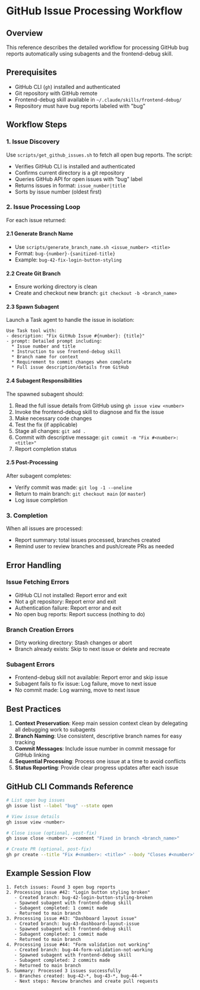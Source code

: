 # GitHub Issue Processing Workflow

## Overview

This reference describes the detailed workflow for processing GitHub bug reports automatically using subagents and the frontend-debug skill.

## Prerequisites

- GitHub CLI (`gh`) installed and authenticated
- Git repository with GitHub remote
- Frontend-debug skill available in `~/.claude/skills/frontend-debug/`
- Repository must have bug reports labeled with "bug"

## Workflow Steps

### 1. Issue Discovery

Use `scripts/get_github_issues.sh` to fetch all open bug reports. The script:
- Verifies GitHub CLI is installed and authenticated
- Confirms current directory is a git repository
- Queries GitHub API for open issues with "bug" label
- Returns issues in format: `issue_number|title`
- Sorts by issue number (oldest first)

### 2. Issue Processing Loop

For each issue returned:

#### 2.1 Generate Branch Name
- Use `scripts/generate_branch_name.sh <issue_number> <title>`
- Format: `bug-{number}-{sanitized-title}`
- Example: `bug-42-fix-login-button-styling`

#### 2.2 Create Git Branch
- Ensure working directory is clean
- Create and checkout new branch: `git checkout -b <branch_name>`

#### 2.3 Spawn Subagent
Launch a Task agent to handle the issue in isolation:
```
Use Task tool with:
- description: "Fix GitHub Issue #{number}: {title}"
- prompt: Detailed prompt including:
  * Issue number and title
  * Instruction to use frontend-debug skill
  * Branch name for context
  * Requirement to commit changes when complete
  * Full issue description/details from GitHub
```

#### 2.4 Subagent Responsibilities
The spawned subagent should:
1. Read the full issue details from GitHub using `gh issue view <number>`
2. Invoke the frontend-debug skill to diagnose and fix the issue
3. Make necessary code changes
4. Test the fix (if applicable)
5. Stage all changes: `git add .`
6. Commit with descriptive message: `git commit -m "Fix #<number>: <title>"`
7. Report completion status

#### 2.5 Post-Processing
After subagent completes:
- Verify commit was made: `git log -1 --oneline`
- Return to main branch: `git checkout main` (or `master`)
- Log issue completion

### 3. Completion

When all issues are processed:
- Report summary: total issues processed, branches created
- Remind user to review branches and push/create PRs as needed

## Error Handling

### Issue Fetching Errors
- GitHub CLI not installed: Report error and exit
- Not a git repository: Report error and exit
- Authentication failure: Report error and exit
- No open bug reports: Report success (nothing to do)

### Branch Creation Errors
- Dirty working directory: Stash changes or abort
- Branch already exists: Skip to next issue or delete and recreate

### Subagent Errors
- Frontend-debug skill not available: Report error and skip issue
- Subagent fails to fix issue: Log failure, move to next issue
- No commit made: Log warning, move to next issue

## Best Practices

1. **Context Preservation**: Keep main session context clean by delegating all debugging work to subagents
2. **Branch Naming**: Use consistent, descriptive branch names for easy tracking
3. **Commit Messages**: Include issue number in commit message for GitHub linking
4. **Sequential Processing**: Process one issue at a time to avoid conflicts
5. **Status Reporting**: Provide clear progress updates after each issue

## GitHub CLI Commands Reference

```bash
# List open bug issues
gh issue list --label "bug" --state open

# View issue details
gh issue view <number>

# Close issue (optional, post-fix)
gh issue close <number> --comment "Fixed in branch <branch_name>"

# Create PR (optional, post-fix)
gh pr create --title "Fix #<number>: <title>" --body "Closes #<number>"
```

## Example Session Flow

```
1. Fetch issues: Found 3 open bug reports
2. Processing issue #42: "Login button styling broken"
   - Created branch: bug-42-login-button-styling-broken
   - Spawned subagent with frontend-debug skill
   - Subagent completed: 1 commit made
   - Returned to main branch
3. Processing issue #43: "Dashboard layout issue"
   - Created branch: bug-43-dashboard-layout-issue
   - Spawned subagent with frontend-debug skill
   - Subagent completed: 1 commit made
   - Returned to main branch
4. Processing issue #44: "Form validation not working"
   - Created branch: bug-44-form-validation-not-working
   - Spawned subagent with frontend-debug skill
   - Subagent completed: 2 commits made
   - Returned to main branch
5. Summary: Processed 3 issues successfully
   - Branches created: bug-42-*, bug-43-*, bug-44-*
   - Next steps: Review branches and create pull requests
```
